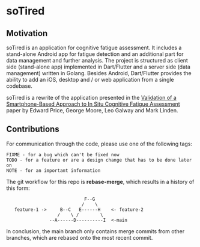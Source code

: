 # soTired

## Motivation

soTired is an application for cognitive fatigue assessment.
It includes a stand-alone Android app for fatigue detection and an additional part for data management and further analysis.
The project is structured as client side (stand-alone app) implemented in Dart/Flutter and a server side (data management) written in Golang.
Besides Android, Dart/Flutter provides the ability to add an iOS, desktop and / or web application from a single codebase.


soTired is a rewrite of the application presented in the [Validation of a Smartphone-Based Approach to In Situ Cognitive Fatigue Assessment](https://mhealth.jmir.org/2017/8/e125) paper by Edward Price, George Moore, Leo Galway and Mark Linden.

## Contributions

For communication through the code, please use one of the following tags:
```
FIXME - for a bug which can't be fixed now
TODO - for a feature or are a design change that has to be done later on
NOTE - for an important information
```

The git workflow for this repo is **rebase-merge**, which results in a history of this form:

```
                             F--G
                            /    \
   feature-1 ->     B--C   E------H    <- feature-2
                   /    \ /        \
                --A------D----------I  <-main

```
In conclusion, the main branch only contains merge commits from other branches,
which are rebased onto the most recent commit.
